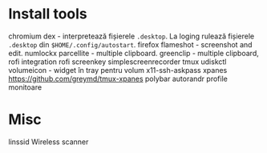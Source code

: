 # Install tools

chromium
dex - interpretează fișierele `.desktop`. La loging rulează fișierele `.desktop` din `$HOME/.config/autostart`.
firefox
flameshot - screenshot and edit.
numlockx
parcellite - multiple clipboard.
greenclip - multiple clipboard, rofi integration
rofi
screenkey
simplescreenrecorder
tmux
udiskctl
volumeicon - widget în tray pentru volum
x11-ssh-askpass
xpanes https://github.com/greymd/tmux-xpanes
polybar
autorandr profile monitoare


# Misc

linssid 
    Wireless scanner
